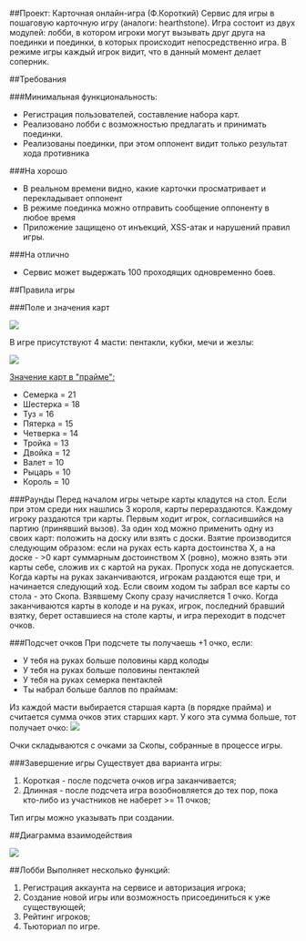 
##Проект: Карточная онлайн-игра (Ф.Короткий)
Сервис для игры в пошаговую карточную игру (аналоги: hearthstone). Игра состоит из двух модулей: лобби, в котором игроки могут вызывать друг друга на поединки и поединки, в которых происходит непосредственно игра. В режиме игры каждый игрок видит, что в данный момент делает соперник.

##Требования

###Минимальная функциональность:
- Регистрация пользователей, составление набора карт.
- Реализовано лобби с возможностью предлагать и принимать поединки.
- Реализованы поединки, при этом оппонент видит только результат хода противника

###На хорошо
- В реальном времени видно, какие карточки просматривает и перекладывает оппонент
- В режиме поединка можно отправить сообщение оппоненту в любое время
- Приложение защищено от инъекций, XSS-атак и нарушений правил игры.

###На отлично
- Сервис может выдержать 100 проходящих одновременно боев.

##Правила игры

###Поле и значения карт

<img src="https://pp.vk.me/c628128/v628128805/333ca/iF-uE0sPPI8.jpg"></img>

В игре присутствуют 4 масти: пентакли, кубки, мечи и жезлы:

<img src="http://cs304907.vk.me/v304907190/1614/WudwaW2V4MU.jpg"></img>

<u>Значение карт в "прайме":</u>
- Семерка = 21 
- Шестерка = 18
- Туз = 16
- Пятерка = 15
- Четверка = 14
- Тройка = 13
- Двойка = 12
- Валет = 10
- Рыцарь = 10
- Король = 10

###Раунды
Перед началом игры четыре карты кладутся на стол. Если при этом среди них нашлись 3 короля, карты перераздаются.
Каждому игроку раздаются три карты. Первым ходит игрок, согласившийся на партию (принявший вызов). За один ход можно применить одну из своих карт: положить на доску или взять с доски. Взятие производится следующим образом: если на руках есть карта достоинства Х, а на доске - >0 карт суммарным достоинством Х (ровно), можно взять эти карты себе, сложив их с картой на руках. Пропуск хода не допускается. Когда карты на руках заканчиваются, игрокам раздаются еще три, и начинается следующий ход.
Если своим ходом ты забрал все карты со стола - это Скопа. Взявшему Скопу сразу начисляется 1 очко.
Когда заканчиваются карты в колоде и на руках, игрок, последний бравший взятку, берет оставшиеся на столе карты, и игра переходит в подсчет очков.

###Подсчет очков
При подсчете ты получаешь +1 очко, если:
- У тебя на руках больше половины кард колоды
- У тебя на руках больше половины пентаклей
- У тебя на руках семерка пентаклей
- Ты набрал больше баллов по праймам:
<p>Из каждой масти выбирается старшая карта (в порядке прайма) и считается сумма очков этих старших карт. У кого эта сумма больше, тот получает очко:
<img src="https://pp.vk.me/c628128/v628128805/333d3/VMHOqAOAc9s.jpg"></img></p>

Очки складываются с очками за Скопы, собранные в процессе игры.

###Завершение игры
Существует два варианта игры:
<ol>
<li> Короткая - после подсчета очков игра заканчивается;
<li> Длинная - после подсчета игра возобновляется до тех пор, пока кто-либо из участников не наберет >= 11 очков;
</ol>
Тип игры можно указывать при создании.

##Диаграмма взаимодействия

<img src="https://pp.vk.me/c628128/v628128805/3411d/uF2VTRLFPgg.jpg"></img>

##Лобби
Выполняет несколько функций:
<ol>
<li>Регистрация аккаунта на сервисе и авторизация игрока;
<li>Создание новой игры или возможность присоединиться к уже существующей;
<li> Рейтинг игроков;
<li> Тьюториал по игре.
</ol>
